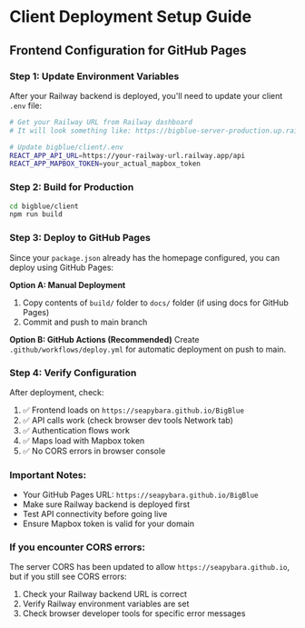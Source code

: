 # Client Deployment Setup Guide

## Frontend Configuration for GitHub Pages

### Step 1: Update Environment Variables

After your Railway backend is deployed, you'll need to update your client `.env` file:

```bash
# Get your Railway URL from Railway dashboard
# It will look something like: https://bigblue-server-production.up.railway.app

# Update bigblue/client/.env
REACT_APP_API_URL=https://your-railway-url.railway.app/api
REACT_APP_MAPBOX_TOKEN=your_actual_mapbox_token
```

### Step 2: Build for Production

```bash
cd bigblue/client
npm run build
```

### Step 3: Deploy to GitHub Pages

Since your `package.json` already has the homepage configured, you can deploy using GitHub Pages:

**Option A: Manual Deployment**
1. Copy contents of `build/` folder to `docs/` folder (if using docs for GitHub Pages)
2. Commit and push to main branch

**Option B: GitHub Actions (Recommended)**
Create `.github/workflows/deploy.yml` for automatic deployment on push to main.

### Step 4: Verify Configuration

After deployment, check:
1. ✅ Frontend loads on `https://seapybara.github.io/BigBlue`
2. ✅ API calls work (check browser dev tools Network tab)
3. ✅ Authentication flows work
4. ✅ Maps load with Mapbox token
5. ✅ No CORS errors in browser console

### Important Notes:

- Your GitHub Pages URL: `https://seapybara.github.io/BigBlue`
- Make sure Railway backend is deployed first
- Test API connectivity before going live
- Ensure Mapbox token is valid for your domain

### If you encounter CORS errors:

The server CORS has been updated to allow `https://seapybara.github.io`, but if you still see CORS errors:
1. Check your Railway backend URL is correct
2. Verify Railway environment variables are set
3. Check browser developer tools for specific error messages